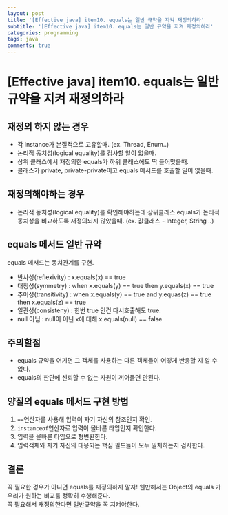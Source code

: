 ```yaml
---
layout: post
title: '[Effective java] item10. equals는 일반 규약을 지켜 재정의하라'
subtitle: '[Effective java] item10. equals는 일반 규약을 지켜 재정의하라'
categories: programming
tags: java
comments: true
---
```


# [Effective java] item10. equals는 일반 규약을 지켜 재정의하라 

## 재정의 하지 않는 경우
- 각 instance가 본질적으로 고유할때. (ex. Thread, Enum..)
- 논리적 동치성(logical equality)를 검사할 일이 없을때. 
- 상위 클래스에서 재정의한 equals가 하위 클래스에도 딱 들어맞을때.
- 클래스가 private, private-private이고 equals 메서드를 호출할 일이 없을때. 


## 재정의해야하는 경우
- 논리적 동치성(logical equality)를 확인해야하는데 상위클래스 equals가 논리적 동치성을 비교하도록 재정의되지 않았을때. (ex. 값클래스 - Integer, String ..)

## equals 메서드 일반 규약
equals 메서드는 동치관계를 구현. 
- 반사성(reflexivity) : x.equals(x) == true
- 대칭성(symmetry) : when x.equals(y) == true then y.equals(x) == true
- 추이성(transitivity) : when x.equals(y) == true and y.equas(z) == true then x.equals(z) == true
- 일관성(consisteny) : 한번 true 인건 다시호출해도 true. 
- null 아님  : null이 아닌 x에 대해 x.equals(null) == false

## 주의할점
- equals 규약을 어기면 그 객체를 사용하는 다른 객체들이 어떻게 반응할 지 알 수 없다.
- equals의 판단에 신뢰할 수 없는 자원이 끼어들면 안된다. 

## 양질의 equals 메서드 구현 방법
1. `==`연산자를 사용해 입력이 자기 자신의 참조인지 확인. 
2. `instanceof`연산자로 입력이 올바른 타입인지 확인한다.
3. 입력을 올바른 타입으로 형변환한다.
4. 입력객체와 자기 자신의 대응되는 핵심 필드들이 모두 일치하는지 검사한다.

## 결론
꼭 필요한 경우가 아니면 equals를 재정의하지 말자! 웬만해서는 Object의 equals 가 우리가 원하는 비교룰 정확히 수행해준다.  
꼭 필요해서 재정의한다면 일반규약을 꼭 지켜야한다. 